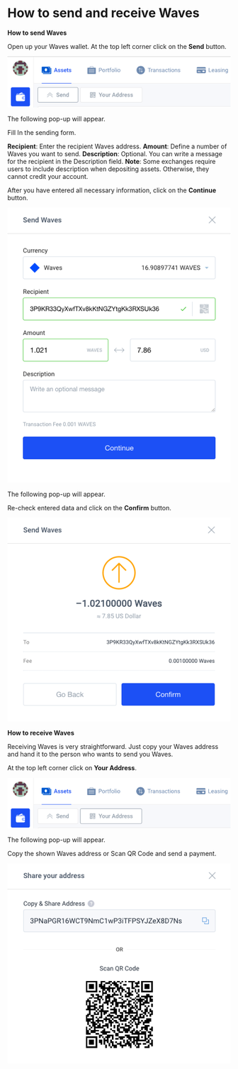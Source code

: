 # **How to send and receive Waves**

**How to send Waves**

Open up your Waves wallet.
At the top left corner click on the **Send** button.

![](/_assets/waves_transfers_01.png)

The following pop-up will appear.

Fill In the sending form.

**Recipient**: Enter the recipient Waves address.
**Amount**: Define a number of Waves you want to send.
**Description**: Optional. You can write a message for the recipient in the Description field.
**Note**: Some exchanges require users to include description when depositing assets. Otherwise, they cannot credit your account.

After you have entered all necessary information, click on the **Continue** button.

![](/_assets/waves_transfers_02.png)

The following pop-up will appear.

Re-check entered data and click on the **Confirm** button.

![](/_assets/waves_transfers_03.png)

**How to receive Waves**

Receiving Waves is very straightforward. Just copy your Waves address and hand it to the person who wants to send you Waves.

At the top left corner click on **Your Address**.

![](/_assets/waves_transfers_04.png)

The following pop-up will appear.

Copy the shown Waves address or Scan QR Code and send a payment.

![](/_assets/waves_transfers_05.png)
